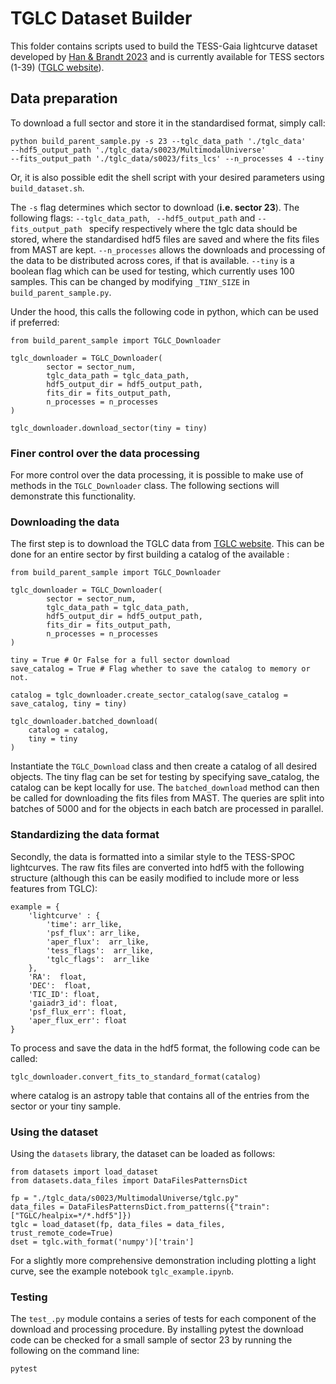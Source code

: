 
# TGLC Dataset Builder

This folder contains scripts used to build the TESS-Gaia lightcurve dataset developed by [Han & Brandt 2023](https://iopscience.iop.org/article/10.3847/1538-3881/acaaa7) and is currently available for TESS sectors (1-39) ([TGLC website](https://archive.stsci.edu/hlsp/tglc)).

## Data preparation 
To download a full sector and store it in the standardised format, simply call:

```
python build_parent_sample.py -s 23 --tglc_data_path './tglc_data' 
--hdf5_output_path './tglc_data/s0023/MultimodalUniverse' 
--fits_output_path './tglc_data/s0023/fits_lcs' --n_processes 4 --tiny
```

Or, it is also possible edit the shell script with your desired parameters using ```build_dataset.sh```.

The ```-s``` flag determines which sector to download (**i.e. sector 23**). The following flags: ```--tglc_data_path```, ``` --hdf5_output_path``` and ```--fits_output_path ``` specify respectively where the tglc data should be stored, where the standardised hdf5 files are saved and where the fits files from MAST are kept. ```--n_processes``` allows the downloads and processing of the data to be distributed across cores, if that is available. ```--tiny``` is a boolean flag which can be used for testing, which currently uses 100 samples. This can be changed by modifying ```_TINY_SIZE``` in ```build_parent_sample.py```.

Under the hood, this calls the following code in python, which can be used if preferred:

```
from build_parent_sample import TGLC_Downloader

tglc_downloader = TGLC_Downloader(
        sector = sector_num, 
        tglc_data_path = tglc_data_path, 
        hdf5_output_dir = hdf5_output_path,
        fits_dir = fits_output_path,
        n_processes = n_processes
)

tglc_downloader.download_sector(tiny = tiny)
```

### Finer control over the data processing
For more control over the data processing, it is possible to make use of methods in the ```TGLC_Downloader``` class. 
The following sections will demonstrate this functionality.

### Downloading the data 
The first step is to download the TGLC data from [TGLC website](https://archive.stsci.edu/hlsp/tglc). This can be done for an entire sector by first building a catalog of the available : 

```
from build_parent_sample import TGLC_Downloader

tglc_downloader = TGLC_Downloader(
        sector = sector_num, 
        tglc_data_path = tglc_data_path, 
        hdf5_output_dir = hdf5_output_path,
        fits_dir = fits_output_path,
        n_processes = n_processes
)

tiny = True # Or False for a full sector download
save_catalog = True # Flag whether to save the catalog to memory or not.

catalog = tglc_downloader.create_sector_catalog(save_catalog = save_catalog, tiny = tiny) 

tglc_downloader.batched_download(
    catalog = catalog,
    tiny = tiny
)
```

Instantiate the ```TGLC_Download``` class and then create a catalog of all desired objects. The tiny flag can be set for testing by specifying save_catalog, the catalog can be kept locally for use. The  ```batched_download``` method can then be called for downloading the fits files from MAST. The queries are split into batches of 5000 and for the objects in each batch are processed in parallel. 

### Standardizing the data format 
Secondly, the data is formatted into a similar style to the TESS-SPOC lightcurves. The raw fits files are converted into hdf5 with the following structure (although this can be easily modified to include more or less features from TGLC):

```
example = {
    'lightcurve' : {
        'time': arr_like,
        'psf_flux': arr_like,
        'aper_flux':  arr_like,
        'tess_flags':  arr_like,
        'tglc_flags':  arr_like
    }, 
    'RA':  float,
    'DEC':  float,
    'TIC_ID': float,
    'gaiadr3_id': float,
    'psf_flux_err': float,
    'aper_flux_err': float
}
```

To process and save the data in the hdf5 format, the following code can be called:

```
tglc_downloader.convert_fits_to_standard_format(catalog)
```

where catalog is an astropy table that contains all of the entries from the sector or your tiny sample.

### Using the dataset

Using the ```datasets``` library, the dataset can be loaded as follows:

```
from datasets import load_dataset
from datasets.data_files import DataFilesPatternsDict

fp = "./tglc_data/s0023/MultimodalUniverse/tglc.py"
data_files = DataFilesPatternsDict.from_patterns({"train": ["TGLC/healpix=*/*.hdf5"]})
tglc = load_dataset(fp, data_files = data_files, trust_remote_code=True)
dset = tglc.with_format('numpy')['train']
```

For a slightly more comprehensive demonstration including plotting a light curve, see the example notebook ```tglc_example.ipynb```.

### Testing 

The ```test_.py``` module contains a series of tests for each component of the download and processing procedure. By installing pytest the download code can be checked for a small sample of sector 23 by running the following on the command line:

```
pytest
```